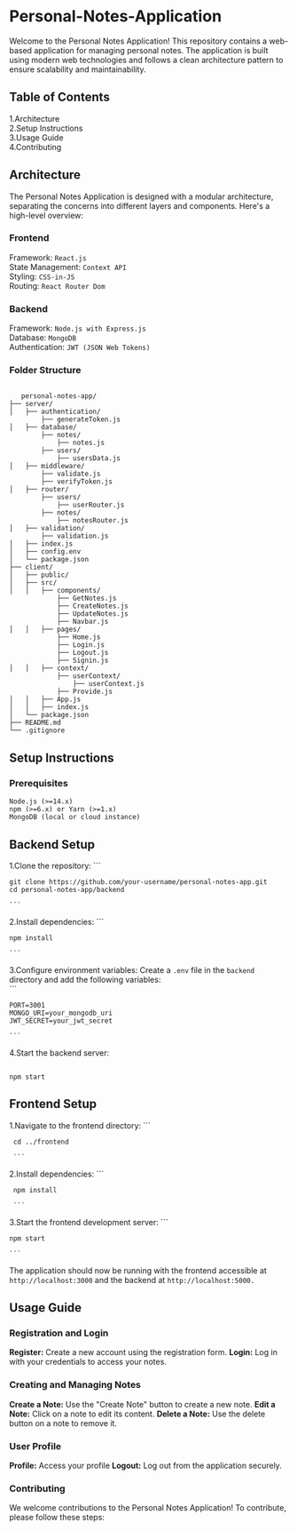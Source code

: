 # Personal-Notes-Application
Welcome to the Personal Notes Application! This repository contains a web-based application for managing personal notes. The application is built using modern web technologies and follows a clean architecture pattern to ensure scalability and maintainability.

## Table of Contents
1.Architecture
<br/>
2.Setup Instructions
<br/>
3.Usage Guide
<br/>
4.Contributing
<br/>

## Architecture
The Personal Notes Application is designed with a modular architecture, separating the concerns into different layers and components. Here's a high-level overview:

### Frontend
Framework: `React.js`
<br/>
State Management: `Context API`
<br/>
Styling: `CSS-in-JS`
<br/>
Routing: `React Router Dom`

### Backend
Framework: `Node.js with Express.js`
<br/>
Database: `MongoDB`
<br/>
Authentication: `JWT (JSON Web Tokens)`

### Folder Structure

```

   personal-notes-app/
├── server/
│   ├── authentication/
        ├── generateToken.js
│   ├── database/
        ├── notes/
            ├── notes.js
        ├── users/
            ├── usersData.js 
│   ├── middleware/
        ├── validate.js
        ├── verifyToken.js
│   ├── router/
        ├── users/
            ├── userRouter.js
        ├── notes/
            ├── notesRouter.js
│   ├── validation/
        ├── validation.js
│   ├── index.js
│   ├── config.env
│   └── package.json
├── client/
│   ├── public/
│   ├── src/
│   │   ├── components/
            ├── GetNotes.js
            ├── CreateNotes.js
            ├── UpdateNotes.js
            ├── Navbar.js
│   │   ├── pages/
            ├── Home.js
            ├── Login.js
            ├── Logout.js
            ├── Signin.js  
│   │   ├── context/
            ├── userContext/
                ├── userContext.js
            ├── Provide.js 
│   │   ├── App.js
│   │   ├── index.js
│   └── package.json
├── README.md
└── .gitignore

```

## Setup Instructions
### Prerequisites
`Node.js (>=14.x)`
<br/>
`npm (>=6.x) or Yarn (>=1.x)`
<br/>
`MongoDB (local or cloud instance)`

## Backend Setup
1.Clone the repository:
    ```
    
    git clone https://github.com/your-username/personal-notes-app.git
    cd personal-notes-app/backend
    
    ```
2.Install dependencies:
    ```

    npm install

    ```
3.Configure environment variables:
Create a `.env` file in the `backend` directory and add the following variables:   
    ```

    PORT=3001
    MONGO_URI=your_mongodb_uri
    JWT_SECRET=your_jwt_secret

    ```
4.Start the backend server:
   ```

   npm start

   ```

## Frontend Setup
1.Navigate to the frontend directory:
     ```
     
     cd ../frontend

     ```
2.Install dependencies:
     ```

     npm install

     ```
3.Start the frontend development server:
    ```

    npm start

    ```

The application should now be running with the frontend accessible at 
<br/>
`http://localhost:3000` and the backend at `http://localhost:5000.`

## Usage Guide
### Registration and Login
<strong>Register:</strong> Create a new account using the registration form.
<strong>Login:</strong> Log in with your credentials to access your notes.
### Creating and Managing Notes
<strong>Create a Note:</strong> Use the "Create Note" button to create a new note.
<strong>Edit a Note:</strong> Click on a note to edit its content.
<strong>Delete a Note:</strong> Use the delete button on a note to remove it.
### User Profile
<strong>Profile:</strong> Access your profile
<strong>Logout:</strong> Log out from the application securely.
### Contributing
We welcome contributions to the Personal Notes Application! To contribute, please follow these steps:
